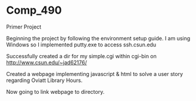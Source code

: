 # Comp_490
Primer Project

Beginning the project by following the environment setup guide.
I am using Windows so I implemented putty.exe to access ssh.csun.edu

Successfully created a dir for my simple.cgi within cgi-bin on http://www.csun.edu/~jad62176/

Created a webpage implementing javascript & html to solve a user story regarding Oviatt Library Hours.

Now going to link webpage to directory.
